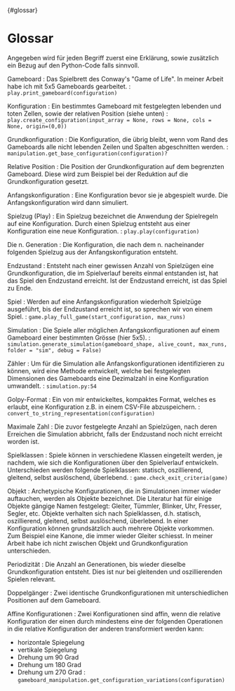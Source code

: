 {#glossar}
# Glossar

Angegeben wird für jeden Begriff zuerst eine Erklärung, sowie zusätzlich ein Bezug auf den Python-Code falls sinnvoll.

Gameboard
: Das Spielbrett des Conway's "Game of Life". In meiner Arbeit habe ich mit 5x5 Gameboards gearbeitet.
: `play.print_gameboard(configuration)`

Konfiguration
: Ein bestimmtes Gameboard mit festgelegten lebenden und toten Zellen, sowie der relativen Position (siehe unten)
: `play.create_configuration(input_array = None, rows = None, cols = None, origin=(0,0))`

Grundkonfiguration
: Die Konfiguration, die übrig bleibt, wenn vom Rand des Gameboards alle nicht lebenden Zeilen und Spalten abgeschnitten werden.
: `manipulation.get_base_configuration(configuration)?`


Relative Position
: Die Position der Grundkonfiguration auf dem begrenzten Gameboard. Diese wird zum Beispiel bei der Reduktion auf die Grundkonfiguration gesetzt.

Anfangskonfiguration
: Eine Konfiguration bevor sie je abgespielt wurde. Die Anfangskonfiguration wird dann simuliert.

Spielzug (Play)
: Ein Spielzug bezeichnet die Anwendung der Spielregeln auf eine Konfiguration. Durch einen Spielzug entsteht aus einer Konfiguration eine neue Konfiguration.
: `play.play(configuration)`

Die n. Generation
: Die Konfiguration, die nach dem n. nacheinander folgenden Spielzug aus der Anfangskonfiguration entsteht. 

Endzustand
: Entsteht nach einer gewissen Anzahl von Spielzügen eine Grundkonfiguration, die im Spielverlauf bereits einmal entstanden ist, hat das Spiel den Endzustand erreicht. Ist der Endzustand erreicht, ist das Spiel zu Ende.

Spiel
: Werden auf eine Anfangskonfiguration wiederholt Spielzüge ausgeführt, bis der Endzustand erreicht ist, so sprechen wir von einem Spiel.
: `game.play_full_game(start_configuration, max_runs)`

Simulation
: Die Spiele aller möglichen Anfangskonfigurationen auf einem Gameboard einer bestimmten Grösse (hier 5x5).
: `simulation.generate_simulation(gameboard_shape, alive_count, max_runs, folder = "sim", debug = False)`

Zähler
: Um für die Simulation alle Anfangskonfigurationen identifizieren zu können, wird eine Methode entwickelt, welche bei festgelegten Dimensionen des Gameboards eine Dezimalzahl in eine Konfiguration umwandelt.
: `simulation.py:54`

Golpy-Format
: Ein von mir entwickeltes, kompaktes Format, welches es erlaubt, eine Konfiguration z.B. in einem CSV-File abzuspeichern.
: `convert_to_string_representation(configuration)`

Maximale Zahl
: Die zuvor festgelegte Anzahl an Spielzügen, nach deren Erreichen die Simulation abbricht, falls der Endzustand noch nicht erreicht worden ist.

Spielklassen
: Spiele können in verschiedene Klassen eingeteilt werden, je nachdem, wie sich die Konfigurationen über den Spielverlauf entwickeln. Unterschieden werden folgende Spielklassen: statisch, oszillierend, gleitend, selbst auslöschend, überlebend.
: `game.check_exit_criteria(game)`

Objekt
: Archetypische Konfigurationen, die in Simulationen immer wieder auftauchen, werden als Objekte bezeichnet. Die Literatur hat für einige Objekte gängige Namen festgelegt: Gleiter, Tümmler, Blinker, Uhr, Fresser, Segler, etc. Objekte verhalten sich nach Spielklassen, d.h. statisch, oszillierend, gleitend, selbst auslöschend, überlebend. In einer Konfiguration können grundsätzlich auch mehrere Objekte vorkommen. Zum Beispiel eine Kanone, die immer wieder Gleiter schiesst. In meiner Arbeit habe ich nicht zwischen Objekt und Grundkonfiguration unterschieden.

Periodizität
: Die Anzahl an Generationen, bis wieder dieselbe Grundkonfiguration entsteht. Dies ist nur bei gleitenden und oszillierenden Spielen relevant. 

Doppelgänger
: Zwei identische Grundkonfigurationen mit unterschiedlichen Positionen auf dem Gameboard.

Affine Konfigurationen
: Zwei Konfigurationen sind affin, wenn die relative Konfiguration der einen durch mindestens eine der folgenden Operationen in die relative Konfiguration der anderen transformiert werden kann:
- horizontale Spiegelung
- vertikale Spiegelung
- Drehung um 90 Grad
- Drehung um 180 Grad
- Drehung um 270 Grad
: `gameboard_manipulation.get_configuration_variations(configuration)`